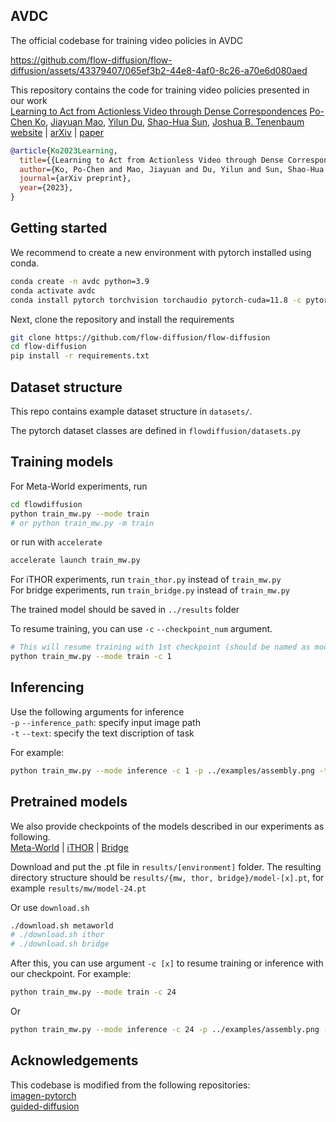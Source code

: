 ## AVDC

The official codebase for training video policies in AVDC

https://github.com/flow-diffusion/flow-diffusion/assets/43379407/065ef3b2-44e8-4af0-8c26-a70e6d080aed

This repository contains the code for training video policies presented in our work   
[Learning to Act from Actionless Video through Dense Correspondences](https://flow-diffusion.github.io/)
[Po-Chen Ko](https://pochen-ko.github.io/),
[Jiayuan Mao](https://jiayuanm.com/),
[Yilun Du](https://yilundu.github.io/),
[Shao-Hua Sun](https://shaohua0116.github.io/),
[Joshua B. Tenenbaum](https://cocosci.mit.edu/josh)
[website](https://flow-diffusion.github.io/) | [arXiv]() | [paper]()

```bib
@article{Ko2023Learning,
  title={{Learning to Act from Actionless Video through Dense Correspondences}},
  author={Ko, Po-Chen and Mao, Jiayuan and Du, Yilun and Sun, Shao-Hua and Tenenbaum, Joshua B},
  journal={arXiv preprint},
  year={2023},
}
```


## Getting started  

We recommend to create a new environment with pytorch installed using conda.   

```bash  
conda create -n avdc python=3.9
conda activate avdc
conda install pytorch torchvision torchaudio pytorch-cuda=11.8 -c pytorch -c nvidia
```  

Next, clone the repository and install the requirements  

```bash
git clone https://github.com/flow-diffusion/flow-diffusion
cd flow-diffusion
pip install -r requirements.txt
```


## Dataset structure

This repo contains example dataset structure in `datasets/`.   

The pytorch dataset classes are defined in `flowdiffusion/datasets.py`


## Training models

For Meta-World experiments, run
```bash
cd flowdiffusion
python train_mw.py --mode train
# or python train_mw.py -m train
```

or run with `accelerate`
```bash
accelerate launch train_mw.py
```

For iTHOR experiments, run `train_thor.py` instead of `train_mw.py`  
For bridge experiments, run `train_bridge.py` instead of `train_mw.py`  

The trained model should be saved in `../results` folder  

To resume training, you can use `-c` `--checkpoint_num` argument.  
```bash
# This will resume training with 1st checkpoint (should be named as model-1.pt)
python train_mw.py --mode train -c 1
```

## Inferencing

Use the following arguments for inference  
`-p` `--inference_path`: specify input image path  
`-t` `--text`: specify the text discription of task  

For example:  
```bash
python train_mw.py --mode inference -c 1 -p ../examples/assembly.png -t assembly
```

## Pretrained models 

We also provide checkpoints of the models described in our experiments as following.   
[Meta-World](https://huggingface.co/Po-Chen/flowdiffusion/resolve/main/ckpts/metaworld/model-24.pt) |  [iTHOR](https://huggingface.co/Po-Chen/flowdiffusion/resolve/main/ckpts/ithor/model-30.pt) | [Bridge](https://huggingface.co/Po-Chen/flowdiffusion/resolve/main/ckpts/bridge/model-42.pt)   

Download and put the .pt file in `results/[environment]` folder. The resulting directory structure should be `results/{mw, thor, bridge}/model-[x].pt`, for example `results/mw/model-24.pt`

Or use `download.sh`
```bash
./download.sh metaworld
# ./download.sh ithor
# ./download.sh bridge
```

After this, you can use argument `-c [x]` to resume training or inference with our checkpoint. For example:  
```bash
python train_mw.py --mode train -c 24
```
Or  
```bash
python train_mw.py --mode inference -c 24 -p ../examples/assembly.png -t assembly
```



## Acknowledgements

This codebase is modified from the following repositories:  
[imagen-pytorch](https://github.com/lucidrains/imagen-pytorch)  
[guided-diffusion](https://github.com/openai/guided-diffusion)  
